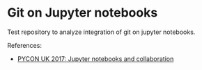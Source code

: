 # Git on Jupyter notebooks

Test repository to analyze integration of git on jupyter notebooks. 

References:
- [PYCON UK 2017: Jupyter notebooks and collaboration](https://www.youtube.com/watch?v=J3k3HkVnd2c)
 